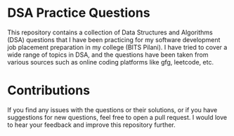 # DSA Practice Questions
This repository contains a collection of Data Structures and Algorithms (DSA) questions that I have been practicing for my software development job placement preparation in my college (BITS Pilani). I have tried to cover a wide range of topics in DSA, and the questions have been taken from various sources such as online coding platforms like gfg, leetcode, etc.
# Contributions
If you find any issues with the questions or their solutions, or if you have suggestions for new questions, feel free to open a pull request. I would love to hear your feedback and improve this repository further.


